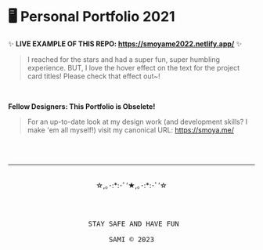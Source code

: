 # 🖥 Personal Portfolio 2021

✨ **LIVE EXAMPLE OF THIS REPO: https://smoyame2022.netlify.app/** ✨

> I reached for the stars and had a super fun, super humbling experience. BUT, I love the hover effect on the text for the project card titles! Please check that effect out~!

<br>

**Fellow Designers: This Portfolio is Obselete!**

> For an up-to-date look at my design work (and development skills? I make 'em all myself!) visit my canonical URL: https://smoya.me/

<br><br>
<hr>
<p align="center"><br>☆,｡･:*:･ﾟ’★,｡･:*:･ﾟ’☆<br><br></p><pre> <p align="center"> STAY SAFE AND HAVE FUN<br><br>SAMI &copy; 2023</p></pre>
